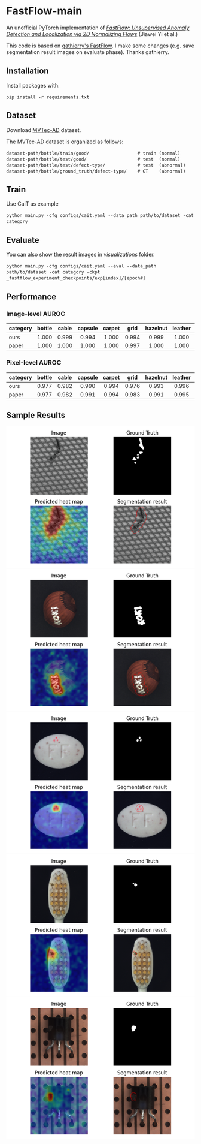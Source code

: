 # FastFlow-main

An unofficial PyTorch implementation of [_FastFlow: Unsupervised Anomaly Detection and Localization via 
2D Normalizing Flows_](https://arxiv.org/abs/2111.07677) (Jiawei Yi et al.)

This code is based on [gathierry's FastFlow](https://github.com/gathierry/FastFlow). 
I make some changes (e.g. save segmentation result images on evaluate phase).
Thanks gathierry.

## Installation
Install packages with:

    pip install -r requirements.txt

## Dataset
Download [MVTec-AD](https://www.mvtec.com/company/research/datasets/mvtec-ad) dataset.

The MVTec-AD dataset is organized as follows:

    dataset-path/bottle/train/good/                  # train (normal)
    dataset-path/bottle/test/good/                   # test  (normal)
    dataset-path/bottle/test/defect-type/            # test  (abnormal)
    dataset-path/bottle/ground_truth/defect-type/    # GT    (abnormal)

## Train
Use CaiT as example

    python main.py -cfg configs/cait.yaml --data_path path/to/dataset -cat category


## Evaluate
You can also show the result images in _visualizations_ folder.

    python main.py -cfg configs/cait.yaml --eval --data_path path/to/dataset -cat category -ckpt _fastflow_experiment_checkpoints/exp[index]/[epoch#]

## Performance
### Image-level AUROC

| category |  bottle  | cable | capsule | carpet | grid  | hazelnut | leather | metal_nut | pill  | screw | tile  | toothbrush | transistor | wood  | zipper |
|----------|:--------:|:-----:|:-------:|:------:|:-----:|:--------:|:-------:|:---------:|:-----:|:-----:|:-----:|:----------:|:----------:|:-----:|:------:|
| ours     |  1.000   | 0.999 |  0.994  | 1.000  | 0.994 |  0.999   |  1.000  |   1.000   | 0.984 | 0.951 | 1.000 |   0.958    |   1.000    | 1.000 | 0.997  |
| paper    |  1.000   | 1.000 |  1.000  | 1.000  | 0.997 |  1.000   |  1.000  |   1.000   | 0.994 | 0.978 | 1.000 |   0.944    |   0.998    | 1.000 | 0.995  |

### Pixel-level AUROC

| category | bottle | cable  | capsule | carpet | grid  | hazelnut | leather | metal_nut | pill  | screw | tile  | toothbrush | transistor | wood  | zipper |
|----------|:------:|:------:|:-------:|:------:|:-----:|:--------:|:-------:|:---------:|:-----:|:-----:|:-----:|:----------:|:----------:|:-----:|:------:|
| ours     | 0.977  | 0.982  |  0.990  | 0.994  | 0.976 |  0.993   |  0.996  |   0.982   | 0.989 | 0.994 | 0.970 |   0.992    |   0.974    | 0.960 | 0.985  |
| paper    | 0.977  | 0.982  |  0.991  | 0.994  | 0.983 |  0.991   |  0.995  |   0.985   | 0.982 | 0.994 | 0.963 |   0.989    |   0.973    | 0.970 | 0.987  |

## Sample Results
![grid](./images/grid_34.png)
![hazelnut](./images/hazelnut_102.png)
![pill](./images/pill_149.png)
![toothbrush](./images/toothbrush_8.png)
![transistor](./images/transistor_9.png)
